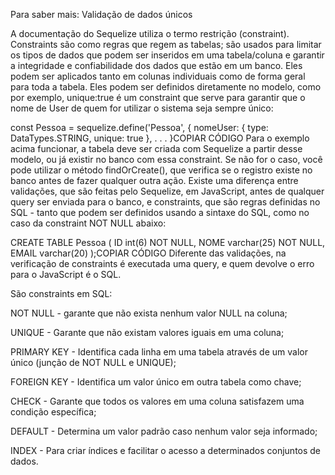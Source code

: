 Para saber mais: Validação de dados únicos

A documentação do Sequelize utiliza o termo restrição (constraint). Constraints são como regras que regem as tabelas; são usados para limitar os tipos de dados que podem ser inseridos em uma tabela/coluna e garantir a integridade e confiabilidade dos dados que estão em um banco. Eles podem ser aplicados tanto em colunas individuais como de forma geral para toda a tabela. Eles podem ser definidos diretamente no modelo, como por exemplo, unique:true é um constraint que serve para garantir que o nome de User de quem for utilizar o sistema seja sempre único:

const Pessoa = sequelize.define('Pessoa', {
 nomeUser: {
   type: DataTypes.STRING,
   unique: true
 },
 .
 .
 .
}COPIAR CÓDIGO
Para o exemplo acima funcionar, a tabela deve ser criada com Sequelize a partir desse modelo, ou já existir no banco com essa constraint. Se não for o caso, você pode utilizar o método findOrCreate(), que verifica se o registro existe no banco antes de fazer qualquer outra ação. Existe uma diferença entre validações, que são feitas pelo Sequelize, em JavaScript, antes de qualquer query ser enviada para o banco, e constraints, que são regras definidas no SQL - tanto que podem ser definidos usando a sintaxe do SQL, como no caso da constraint NOT NULL abaixo:

CREATE TABLE Pessoa
(
ID int(6) NOT NULL,
NOME varchar(25) NOT NULL,
EMAIL varchar(20)
);COPIAR CÓDIGO
Diferente das validações, na verificação de constraints é executada uma query, e quem devolve o erro para o JavaScript é o SQL.

São constraints em SQL:

NOT NULL - garante que não exista nenhum valor NULL na coluna;

UNIQUE - Garante que não existam valores iguais em uma coluna;

PRIMARY KEY - Identifica cada linha em uma tabela através de um valor único (junção de NOT NULL e UNIQUE);

FOREIGN KEY - Identifica um valor único em outra tabela como chave;

CHECK - Garante que todos os valores em uma coluna satisfazem uma condição específica;

DEFAULT - Determina um valor padrão caso nenhum valor seja informado;

INDEX - Para criar índices e facilitar o acesso a determinados conjuntos de dados.